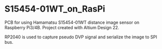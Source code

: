 # S15454-01WT_on_RasPi
PCB for using Hamamatsu S15454-01WT distance image sensor on Raspberry Pi3/4B. Project created with Altium Design 22.

RP2040 is used to capture pseudo DVP signal and serialize the image to SPI bus.
